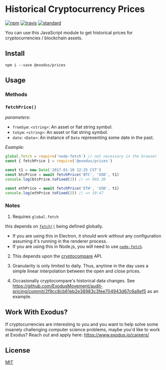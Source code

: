 Historical Cryptocurrency Prices
=====================

[![npm][npm-image]][npm-url]
[![travis][travis-image]][travis-url]
[![standard][standard-image]][standard-url]

[npm-image]: https://img.shields.io/npm/v/@exodus/prices.svg?style=flat-square
[npm-url]: https://www.npmjs.com/package/@exodus/prices
[travis-image]: https://img.shields.io/travis/ExodusMovement/prices.svg?style=flat-square
[travis-url]: https://travis-ci.org/ExodusMovement/prices
[standard-image]: https://img.shields.io/badge/code%20style-standard-brightgreen.svg?style=flat-square
[standard-url]: http://npm.im/standard

You can use this JavaScript module to get historical prices for cryptocurrencies / blockchain assets.


Install
-------

    npm i --save @exodus/prices


Usage
-----

### Methods

### `fetchPrice()`

*parameters:*
- `fromSym`: `<string>`: An asset or fiat string symbol.
- `toSym`: `<string>`: An asset or fiat string symbol.
- `date`: `<Date>`: An instance of `Date` representing some date in the past.

*Example:*

```js
global.fetch = require('node-fetch') // not necessary in the browser
const { fetchPrice } = require('@exodus/prices')

const t1 = new Date('2017-01-10 12:25 CST')
const btcPrice = await fetchPrice('BTC', 'USD', t1)
console.log(btcPrice.toFixed(2)) // => 903.30

const ethPrice = await fetchPrice('ETH', 'USD', t1)
console.log(ethPrice.toFixed(2)) // => 10.47
```


### Notes

1. Requires `global.fetch`

this depends on [`fetch()`](https://developer.mozilla.org/en-US/docs/Web/API/WindowOrWorkerGlobalScope/fetch) being defined globally.

- If you are using this in Electron, it should work without any configuration assuming it's running in the renderer process.
- If you are using this in Node.js, you will need to use [`node-fetch`](https://www.npmjs.com/package/node-fetch).

2. This depends upon the [cryptocompare](https://github.com/ExodusMovement/cryptocompare) API.

3. Granularity is only limited to daily. Thus, anytime in the day uses a simple linear interpolation between the open and close prices.

4. Occasionally cryptocompare's historical data changes. See https://github.com/ExodusMovement/audit-pricing/commit/2f9cc8cb61eb2e38983c3fee704943d67c6a9ef5 as an example.


Work With Exodus?
-----------------

If cryptocurrencies are interesting to you and you want to help solve some insanely challenging computer science problems, maybe you'd like to work at Exodus? Reach out and apply here: https://www.exodus.io/careers/


License
-------

[MIT](LICENSE.md)
